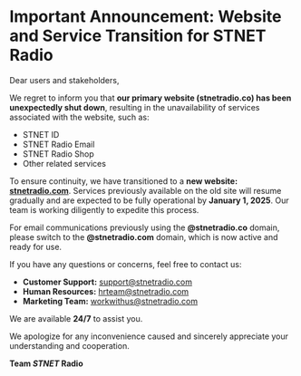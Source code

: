 # Important Announcement: Website and Service Transition for STNET Radio

Dear users and stakeholders,  

We regret to inform you that **our primary website (stnetradio.co) has been unexpectedly shut down**, resulting in the unavailability of services associated with the website, such as:  
- STNET ID  
- STNET Radio Email  
- STNET Radio Shop  
- Other related services  

To ensure continuity, we have transitioned to a **new website: [stnetradio.com](https://stnetradio.com)**. Services previously available on the old site will resume gradually and are expected to be fully operational by **January 1, 2025**. Our team is working diligently to expedite this process.  

For email communications previously using the **@stnetradio.co** domain, please switch to the **@stnetradio.com** domain, which is now active and ready for use.  

If you have any questions or concerns, feel free to contact us:  
- **Customer Support:** [support@stnetradio.com](mailto:support@stnetradio.com)  
- **Human Resources:** [hrteam@stnetradio.com](mailto:hrteam@stnetradio.com)  
- **Marketing Team:** [workwithus@stnetradio.com](mailto:workwithus@stnetradio.com)  

We are available **24/7** to assist you.  

We apologize for any inconvenience caused and sincerely appreciate your understanding and cooperation.  

**Team *STNET* Radio**
